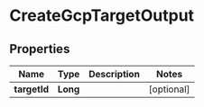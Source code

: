 

# CreateGcpTargetOutput


## Properties

| Name | Type | Description | Notes |
|------------ | ------------- | ------------- | -------------|
|**targetId** | **Long** |  |  [optional] |



